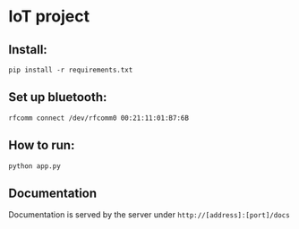 # IoT project

## Install:
`pip install -r requirements.txt`

## Set up bluetooth:
`rfcomm connect /dev/rfcomm0 00:21:11:01:B7:6B`

## How to run:
`python app.py`
## Documentation
Documentation is served by the server under `http://[address]:[port]/docs`